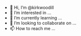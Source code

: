 - 👋 Hi, I’m @kirkwoodill
- 👀 I’m interested in ...
- 🌱 I’m currently learning ...
- 💞️ I’m looking to collaborate on ...
- 📫 How to reach me ...

<!---
kirkwoodill/kirkwoodill is a ✨ special ✨ repository because its `README.md` (this file) appears on your GitHub profile.
You can click the Preview link to take a look at your changes.
--->
